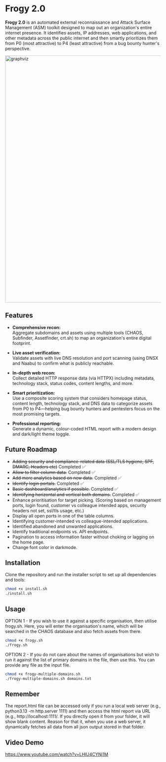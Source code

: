 # Frogy 2.0

**Frogy 2.0** is an automated external reconnaissance and Attack Surface Management (ASM) toolkit designed to map out an organization's entire internet presence. It identifies assets, IP addresses, web applications, and other metadata across the public internet and then smartly prioritizes them from P0 (most attractive) to P4 (least attractive) from a bug bounty hunter's perspective.

<img src="https://chintangurjar.com/images/frogyasm.png" alt="graphviz" width="900" height="800"/>

## Features

- **Comprehensive recon:**  
  Aggregate subdomains and assets using multiple tools (CHAOS, Subfinder, Assetfinder, crt.sh) to map an organization's entire digital footprint.
  
- **Live asset verification:**  
  Validate assets with live DNS resolution and port scanning (using DNSX and Naabu) to confirm what is publicly reachable.
  
- **In-depth web recon:**  
  Collect detailed HTTP response data (via HTTPX) including metadata, technology stack, status codes, content lengths, and more.
  
- **Smart prioritization:**  
  Use a composite scoring system that considers homepage status, content length, technology stack, and DNS data to categorize assets from P0 to P4—helping bug bounty hunters and pentesters focus on the most promising targets.
  
- **Professional reporting:**  
  Generate a dynamic, colour-coded HTML report with a modern design and dark/light theme toggle.

## Future Roadmap

- ~~Adding security and compliance-related data (SSL/TLS hygiene, SPF, DMARC, Headers etc)~~ Completed ✅
- ~~Allow to filter column data.~~ Completed ✅
- ~~Add more analytics based on new data.~~ Completed ✅
- ~~Identify login portals.~~ Completed ✅
- ~~Basic dashboard/analytics if possible.~~ Completed ✅
- ~~Identifying horizontal and vertical both domains.~~ Completed ✅
- Enhance prioritisation for target picking. (Scoring based on management ports, login found, customer vs colleague intended apps, security headers not set, ssl/tls usage, etc.)
- Display all open ports in one of the table columns.
- Identifying customer-intended vs colleague-intended applications.
- Identified abandoned and unwanted applications.
- Identify traditional endpoints vs. API endpoints.
- Pagination to access information faster without choking or lagging on the home page.
- Change font color in darkmode.

## Installation

Clone the repository and run the installer script to set up all dependencies and tools:

```bash
chmod +x install.sh
./install.sh
```
## Usage

OPTION 1 - If you wish to use it against a specific organisation, then utilise frogy.sh. Here, you will enter the organisation's name, which will be searched in the CHAOS database and also fetch assets from there.
```bash
chmod +x frogy.sh
./frogy.sh
```

OPTION 2 - If you do not care about the names of organisations but wish to run it against the list of primary domains in the file, then use this. You can provide any file as the input file.
```bash
chmod +x frogy-multiple-domains.sh
./frogy-multiple-domains.sh domains.txt
```

## Remember

The report.html file can be accessed only if you run a local web server (e.g., python3.13 -m http.server 1111) and then access the html report via URL (e.g., http://localhost:1111/. If you directly open it from your folder, it will show blank content. Reason for that it, when you use a web server, it dynamically fetches all data from all json output stored in that folder.

## Video Demo
https://www.youtube.com/watch?v=LHlU4CYNj1M
